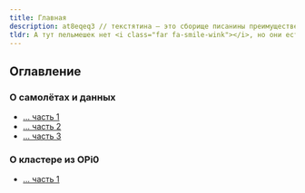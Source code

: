 ```yaml
---
title: Главная
description: at8eqeq3 // текстятина – это сборище писанины преимущественно технического характера. Ничего, впрочем, реально полезного.
tldr: А тут пельмешек нет <i class="far fa-smile-wink"></i>, но они есть <a href="https://at8eqeq3.me/">вон там</a>.
---
```


## Оглавление

### О самолётах и данных 
* [... часть 1](/adsb-01.html)
* [... часть 2](/adsb-02.html)
* [... часть 3](/adsb-03.html)

### О кластере из OPi0
* [... часть 1](/opi0-01.html)